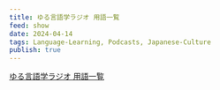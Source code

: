 ```yaml
---
title: ゆる言語学ラジオ 用語一覧
feed: show
date: 2024-04-14
tags: Language-Learning, Podcasts, Japanese-Culture
publish: true
---
```


[ゆる言語学ラジオ 用語一覧](https://yurugengo.mtakagishi.com/words/)
